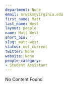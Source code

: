```yaml
---
department: None
email: mrw2ks@virginia.edu
first_name: Matt
last_name: West
layout: people
name: Matt West
short_bio: ''
slug: matt-west
status: not_current
twitter: None
website: None
people-category:
- Student Assistant
---
```


No Content Found

